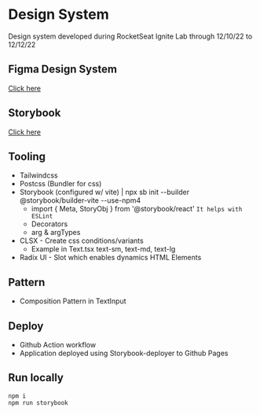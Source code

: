 # Design System

Design system developed during RocketSeat Ignite Lab through 12/10/22 to 12/12/22 

## Figma Design System

[Click here](https://www.figma.com/file/rMrLRISyr9UTfZlwxPwiPG/Ignite-Lab-Design-System?node-id=0%3A1)

## Storybook

[Click here](https://jschallenberger.github.io/Design-System-Storybook/?path=/story/components-heading--default)

## Tooling

- Tailwindcss
- Postcss (Bundler for css)
- Storybook (configured w/ vite) | npx sb init --builder @storybook/builder-vite --use-npm4
    - import { Meta, StoryObj } from '@storybook/react' `It helps with ESLint`
    - Decorators
    - arg & argTypes
- CLSX - Create css conditions/variants
    - Example in Text.tsx text-sm, text-md, text-lg
- Radix UI - Slot which enables dynamics HTML Elements

## Pattern

- Composition Pattern in TextInput

## Deploy

- Github Action workflow
- Application deployed using Storybook-deployer to Github Pages

## Run locally

`npm i` <br>
`npm run storybook`
